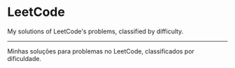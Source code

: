 # LeetCode 

My solutions of LeetCode's problems, classified by difficulty.

----------------------------------------------------------------------------------------

Minhas soluções para problemas no LeetCode, classificados por dificuldade.

